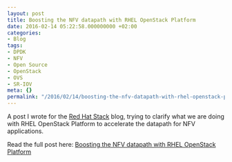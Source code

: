```yaml
---
layout: post
title: Boosting the NFV datapath with RHEL OpenStack Platform
date: 2016-02-14 05:22:58.000000000 +02:00
categories:
- Blog
tags:
- DPDK
- NFV
- Open Source
- OpenStack
- OVS
- SR-IOV
meta: {}
permalink: "/2016/02/14/boosting-the-nfv-datapath-with-rhel-openstack-platform/"
---
```

A post I wrote for the [Red Hat Stack](http://redhatstackblog.redhat.com/) blog, trying to clarify what we are doing with RHEL OpenStack Platform to accelerate the datapath for NFV applications.

Read the full post here: [Boosting the NFV datapath with RHEL OpenStack Platform](http://redhatstackblog.redhat.com/2016/02/10/boosting-the-nfv-datapath-with-rhel-openstack-platform/)

